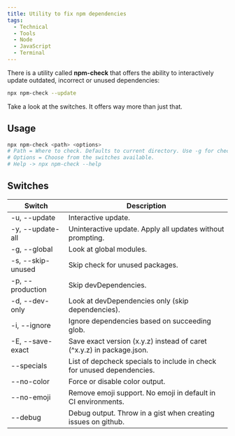 ```yaml
---
title: Utility to fix npm dependencies
tags:
  - Technical
  - Tools
  - Node
  - JavaScript
  - Terminal
---
```


There is a utility called **npm-check** that offers the ability to interactively update outdated, incorrect or unused dependencies:

```bash
npx npm-check --update
```

Take a look at the switches. It offers way more than just that.

## Usage

```bash
npx npm-check <path> <options>
# Path = Where to check. Defaults to current directory. Use -g for checking global modules.
# Options = Choose from the switches available.
# Help -> npx npm-check --help
```

## Switches

| Switch            | Description                                                            |
| ----------------- | ---------------------------------------------------------------------- |
| -u, --update      | Interactive update.                                                    |
| -y, --update-all  | Uninteractive update. Apply all updates without prompting.             |
| -g, --global      | Look at global modules.                                                |
| -s, --skip-unused | Skip check for unused packages.                                        |
| -p, --production  | Skip devDependencies.                                                  |
| -d, --dev-only    | Look at devDependencies only (skip dependencies).                      |
| -i, --ignore      | Ignore dependencies based on succeeding glob.                          |
| -E, --save-exact  | Save exact version (x.y.z) instead of caret (^x.y.z) in package.json.  |
| --specials        | List of depcheck specials to include in check for unused dependencies. |
| --no-color        | Force or disable color output.                                         |
| --no-emoji        | Remove emoji support. No emoji in default in CI environments.          |
| --debug           | Debug output. Throw in a gist when creating issues on github.          |
